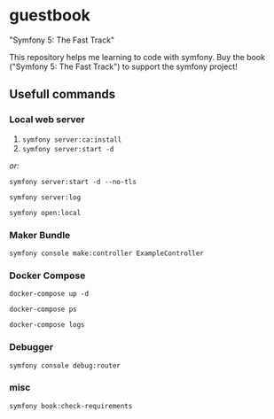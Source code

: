 # guestbook
"Symfony 5: The Fast Track"

This repository helps me learning to code with symfony. Buy the book ("Symfony 5: The Fast Track") to support the symfony project!

## Usefull commands
### Local web server
1. `symfony server:ca:install`
1. `symfony server:start -d`

*or:*

`symfony server:start -d --no-tls`

`symfony server:log`

`symfony open:local`

### Maker Bundle
`symfony console make:controller ExampleController`

### Docker Compose
`docker-compose up -d`

`docker-compose ps`

`docker-compose logs`

### Debugger
`symfony console debug:router`

### misc
`symfony book:check-requirements`
